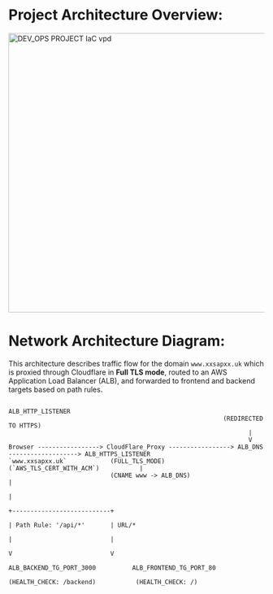 
# Project Architecture Overview:
<img src="https://github.com/user-attachments/assets/9bfc34bd-079e-4131-95d2-fa5fb5e1557b" alt="DEV_OPS PROJECT IaC vpd" width="550"/>



# Network Architecture Diagram:

This architecture describes traffic flow for the domain `www.xxsapxx.uk` which is proxied through Cloudflare in **Full TLS mode**, routed to an AWS Application Load Balancer (ALB), and forwarded to frontend and backend targets based on path rules.

```text
                                                            ALB_HTTP_LISTENER
                                                           (REDIRECTED TO HTTPS)
                                                                  |
                                                                  V
Browser -----------------> CloudFlare_Proxy -----------------> ALB_DNS -------------------> ALB_HTTPS_LISTENER
`www.xxsapxx.uk`            (FULL_TLS_MODE)                  (`AWS_TLS_CERT_WITH_ACM`)           |
                            (CNAME www -> ALB_DNS)                                               |
                                                                                                 |
                                                                                +---------------------------+
                                                                                | Path Rule: '/api/*'       | URL/*
                                                                                |                           |
                                                                                V                           V
                                                                ALB_BACKEND_TG_PORT_3000          ALB_FRONTEND_TG_PORT_80    
                                                                (HEALTH_CHECK: /backend)           (HEALTH_CHECK: /)     
